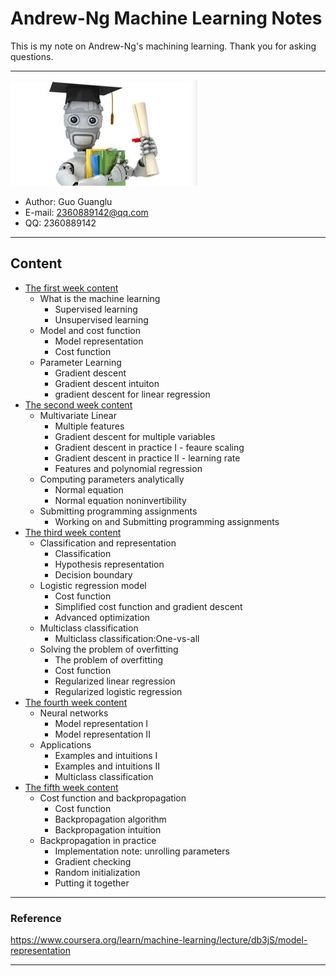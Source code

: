 # Andrew-Ng Machine Learning Notes  
This is my note on Andrew-Ng's machining learning. Thank you for asking questions.

***
[![](/picture/the_first_week/fig_ML.jpg)][Andrew-Ng-coursera]  
- Author: Guo Guanglu  
- E-mail: 2360889142@qq.com
- QQ: 2360889142  

***
## Content  
* [The first week content](the_first_week.md)
	* What is the machine learning
		* Supervised learning  
		* Unsupervised learning  
	* Model and cost function
		* Model representation
		* Cost function  
	* Parameter Learning
		* Gradient descent
		* Gradient descent intuiton
		* gradient descent for linear regression
* [The second week content](the_second_week.md)  
	* Multivariate Linear  
		* Multiple features  
		* Gradient descent for multiple variables  
		* Gradient descent in practice I - feaure scaling  
		* Gradient descent in practice II - learning rate  
		* Features and polynomial regression  
	* Computing parameters analytically  
		* Normal equation  
		* Normal equation noninvertibility  
	* Submitting programming assignments
		* Working on and Submitting programming assignments  
* [The third week content](the_third_week.md)  
	* Classification and representation  
		* Classification  
		* Hypothesis representation  
		* Decision boundary  
	* Logistic regression model  
		* Cost function  
		* Simplified cost function and gradient descent  
		* Advanced optimization  
	* Multiclass classification  
		* Multiclass classification:One-vs-all  
	* Solving the problem of overfitting  
		* The problem of overfitting  
		* Cost function  
		* Regularized linear regression  
		* Regularized logistic regression  
* [The fourth week content](the_fourth_week.md)  
	* Neural networks  
		* Model representation I  
		* Model representation II  
	* Applications  
		* Examples and intuitions I  
		* Examples and intuitions II  
		* Multiclass classification  
* [The fifth week content](the_fifth_week.md)  
	* Cost function and backpropagation  
		* Cost function  
		* Backpropagation algorithm  
		* Backpropagation intuition  
	* Backpropagation in practice  
		* Implementation note: unrolling parameters  
		* Gradient checking  
		* Random initialization  
		* Putting it together  
		


**********
### Reference  
https://www.coursera.org/learn/machine-learning/lecture/db3jS/model-representation  

---------------------------------------------------------
[Andrew-Ng-coursera]:https://www.coursera.org/learn/machine-learning/lecture/db3jS/model-representation "Andrew Ng coursera"


